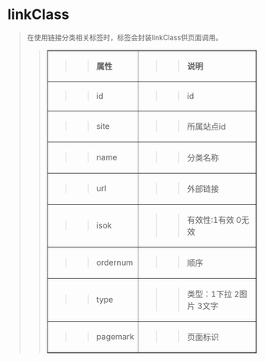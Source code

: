 # linkClass #
<p>
<blockquote><span>在使用链接分类相关标签时，标签会封装<span>linkClass</span>供页面调用。</span></p>
<p>
<blockquote></p>
<table cellpadding='0' border='1' cellspacing='0'>
</blockquote><tbody>
<blockquote><tr>
<blockquote><td>
<blockquote><p>
<blockquote><b><span>属性</span></b></p>
</blockquote></blockquote></td>
<td>
<blockquote><p>
<blockquote><b><span>说明</span></b></p>
</blockquote></blockquote></td>
</blockquote></tr>
<tr>
<blockquote><td>
<blockquote><p>
<blockquote><span>id</span></p>
</blockquote></blockquote></td>
<td>
<blockquote><p>
<blockquote><span>id</span></p>
</blockquote></blockquote></td>
</blockquote></tr>
<tr>
<blockquote><td>
<blockquote><p>
<blockquote><span>site</span></p>
</blockquote></blockquote></td>
<td>
<blockquote><p>
<blockquote><span>所属站点<span>id</span></span></p>
</blockquote></blockquote></td>
</blockquote></tr>
<tr>
<blockquote><td>
<blockquote><p>
<blockquote><span>name</span></p>
</blockquote></blockquote></td>
<td>
<blockquote><p>
<blockquote><span>分类名称</span></p>
</blockquote></blockquote></td>
</blockquote></tr>
<tr>
<blockquote><td>
<blockquote><p>
<blockquote><span>url</span></p>
</blockquote></blockquote></td>
<td>
<blockquote><p>
<blockquote><span>外部链接</span></p>
</blockquote></blockquote></td>
</blockquote></tr>
<tr>
<blockquote><td>
<blockquote><p>
<blockquote><span>isok</span></p>
</blockquote></blockquote></td>
<td>
<blockquote><p>
<blockquote><span>有效性<span>:1</span>有效<span> 0</span>无效</span></p>
</blockquote></blockquote></td>
</blockquote></tr>
<tr>
<blockquote><td>
<blockquote><p>
<blockquote><span>ordernum</span></p>
</blockquote></blockquote></td>
<td>
<blockquote><p>
<blockquote><span>顺序</span></p>
</blockquote></blockquote></td>
</blockquote></tr>
<tr>
<blockquote><td>
<blockquote><p>
<blockquote><span>type</span></p>
</blockquote></blockquote></td>
<td>
<blockquote><p>
<blockquote><span>类型：<span>1</span>下拉<span> 2</span>图片<span> 3</span>文字 </span></p>
</blockquote></blockquote></td>
</blockquote></tr>
<tr>
<blockquote><td>
<blockquote><p>
<blockquote><span>pagemark</span></p>
</blockquote></blockquote></td>
<td>
<blockquote><p>
<blockquote><span>页面标识</span></p>
</blockquote></blockquote></td>
</blockquote></tr>
</blockquote></tbody>
</table>
<p>
<blockquote></p>